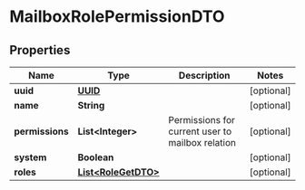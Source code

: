# MailboxRolePermissionDTO

## Properties
Name | Type | Description | Notes
------------ | ------------- | ------------- | -------------
**uuid** | [**UUID**](UUID.md) |  |  [optional]
**name** | **String** |  |  [optional]
**permissions** | **List&lt;Integer&gt;** | Permissions for current user to mailbox relation |  [optional]
**system** | **Boolean** |  |  [optional]
**roles** | [**List&lt;RoleGetDTO&gt;**](RoleGetDTO.md) |  |  [optional]
